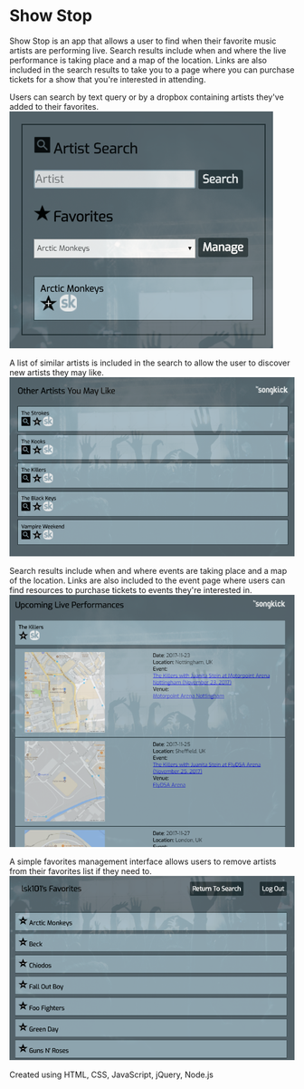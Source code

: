 # Show Stop

Show Stop is an app that allows a user to find when their favorite music artists are performing live. Search results include when and where the live performance is taking place and a map of the location. Links are also included in the search results to take you to a page where you can purchase tickets for a show that you're interested in attending.


Users can search by text query or by a dropbox containing artists they've added to their favorites.
![Users can search by text query or by a dropbox containing artists they've added to their favorites.](https://raw.githubusercontent.com/LsK101/music-guide-v2/master/public/screenshots/search.PNG)


A list of similar artists is included in the search to allow the user to discover new artists they may like.
![A list of similar artists is included in the search to allow the user to discover new artists they may like.](https://raw.githubusercontent.com/LsK101/music-guide-v2/master/public/screenshots/similar.PNG)


Search results include when and where events are taking place and a map of the location. Links are also included to the event page where users can find resources to purchase tickets to events they're interested in.
![Search results include when and where events are taking place and a map of the location. Links are also included to the event page where users can find resources to purchase tickets to events they're interested in.](https://raw.githubusercontent.com/LsK101/music-guide-v2/master/public/screenshots/searchresults.PNG)


A simple favorites management interface allows users to remove artists from their favorites list if they need to.
![A simple favorites management interface allows users to remove artists from their favorites list if they need to.](https://raw.githubusercontent.com/LsK101/music-guide-v2/master/public/screenshots/favorites.PNG)

Created using HTML, CSS, JavaScript, jQuery, Node.js